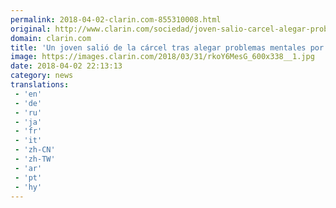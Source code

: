 ```yaml
---
permalink: 2018-04-02-clarin.com-855310008.html
original: http://www.clarin.com/sociedad/joven-salio-carcel-alegar-problemas-mentales-millonario_0_HkDFpfxiz.html
domain: clarin.com
title: 'Un joven salió de la cárcel tras alegar problemas mentales por ser millonario'
image: https://images.clarin.com/2018/03/31/rkoY6MesG_600x338__1.jpg
date: 2018-04-02 22:13:13
category: news
translations: 
 - 'en'
 - 'de'
 - 'ru'
 - 'ja'
 - 'fr'
 - 'it'
 - 'zh-CN'
 - 'zh-TW'
 - 'ar'
 - 'pt'
 - 'hy'
---
```


